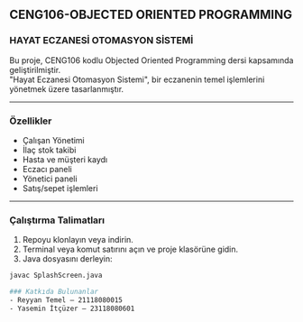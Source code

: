 ## CENG106-OBJECTED ORIENTED PROGRAMMING 
### HAYAT ECZANESİ OTOMASYON SİSTEMİ

Bu proje, CENG106 kodlu Objected Oriented Programming dersi kapsamında geliştirilmiştir.  
"Hayat Eczanesi Otomasyon Sistemi", bir eczanenin temel işlemlerini yönetmek üzere tasarlanmıştır.

---


### Özellikler
- Çalışan Yönetimi
- İlaç stok takibi
- Hasta ve müşteri kaydı
- Eczacı paneli
- Yönetici paneli
- Satış/sepet işlemleri

---

### Çalıştırma Talimatları

1. Repoyu klonlayın veya indirin.
2. Terminal veya komut satırını açın ve proje klasörüne gidin.
3. Java dosyasını derleyin:

```bash
javac SplashScreen.java

### Katkıda Bulunanlar
- Reyyan Temel – 21118080015  
- Yasemin İtçüzer – 23118080601
